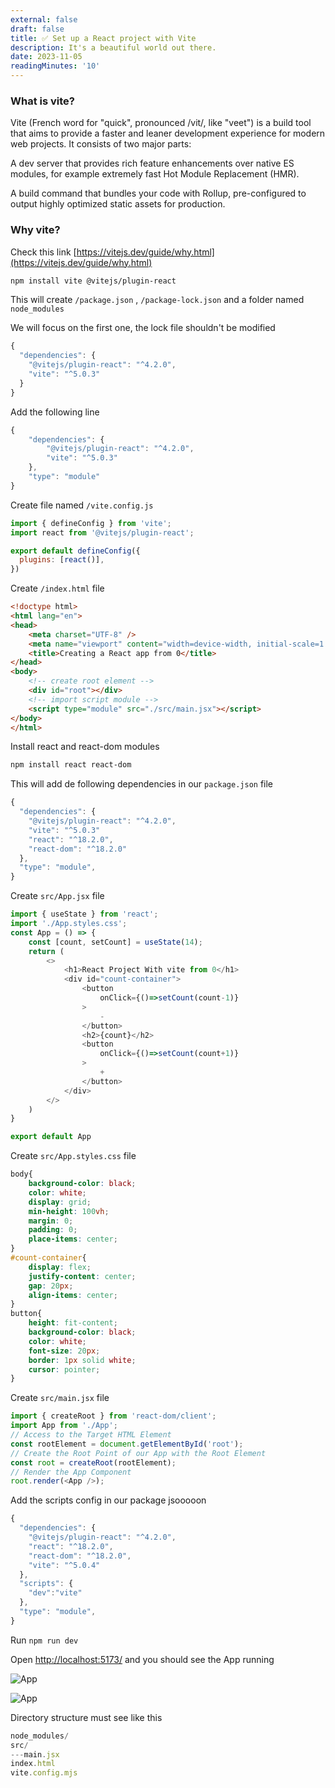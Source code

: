 ```yaml
---
external: false
draft: false
title: ✅ Set up a React project with Vite
description: It's a beautiful world out there.
date: 2023-11-05
readingMinutes: '10'
---
```


### What is vite?

Vite (French word for "quick", pronounced /vit/, like "veet") is a build tool that aims to provide a faster and leaner development experience for modern web projects. It consists of two major parts:

A dev server that provides rich feature enhancements over native ES modules, for example extremely fast Hot Module Replacement (HMR).

A build command that bundles your code with Rollup, pre-configured to output highly optimized static assets for production.


### Why vite?

Check this link [https://vitejs.dev/guide/why.html](https://vitejs.dev/guide/why.html)

```bash
npm install vite @vitejs/plugin-react
```
This will create `/package.json` , `/package-lock.json` and a folder named `node_modules`  

We will focus on the first one, the lock file shouldn't be modified


```js
{
  "dependencies": {
    "@vitejs/plugin-react": "^4.2.0",    
    "vite": "^5.0.3"
  }
}
```

Add the following line

```js
{
    "dependencies": {
        "@vitejs/plugin-react": "^4.2.0",    
        "vite": "^5.0.3"
    },
    "type": "module"
}
```

Create file named `/vite.config.js`

```js
import { defineConfig } from 'vite';
import react from '@vitejs/plugin-react';

export default defineConfig({
  plugins: [react()],
})

```

Create `/index.html` file
```html
<!doctype html>
<html lang="en">
<head>
    <meta charset="UTF-8" />
    <meta name="viewport" content="width=device-width, initial-scale=1.0" />
    <title>Creating a React app from 0</title>
</head>
<body>
    <!-- create root element -->
    <div id="root"></div>
    <!-- import script module -->
    <script type="module" src="./src/main.jsx"></script>
</body>
</html>
```
Install react and react-dom modules

```bash
npm install react react-dom
```
This will add de following dependencies in our `package.json` file

```js
{
  "dependencies": {
    "@vitejs/plugin-react": "^4.2.0",
    "vite": "^5.0.3"
    "react": "^18.2.0",
    "react-dom": "^18.2.0"
  },
  "type": "module",
}
```
Create `src/App.jsx` file
```js
import { useState } from 'react';
import './App.styles.css';
const App = () => {
    const [count, setCount] = useState(14);
    return (
        <>
            <h1>React Project With vite from 0</h1>
            <div id="count-container">
                <button                    
                    onClick={()=>setCount(count-1)}
                >
                    -
                </button>
                <h2>{count}</h2>
                <button                    
                    onClick={()=>setCount(count+1)}
                >
                    +
                </button>
            </div>
        </>
    )
}

export default App

```
Create `src/App.styles.css` file

```css
body{
    background-color: black;
    color: white;
    display: grid;
    min-height: 100vh;
    margin: 0;
    padding: 0;
    place-items: center;    
}
#count-container{
    display: flex;
    justify-content: center;
    gap: 20px;
    align-items: center;
}
button{
    height: fit-content;
    background-color: black;
    color: white;
    font-size: 20px;
    border: 1px solid white;
    cursor: pointer;
}
```

Create `src/main.jsx` file


```js
import { createRoot } from 'react-dom/client';
import App from './App';
// Access to the Target HTML Element 
const rootElement = document.getElementById('root');
// Create the Root Point of our App with the Root Element
const root = createRoot(rootElement);
// Render the App Component
root.render(<App />);

```

Add the scripts config in our package jsooooon

```js
{
  "dependencies": {
    "@vitejs/plugin-react": "^4.2.0",
    "react": "^18.2.0",
    "react-dom": "^18.2.0",
    "vite": "^5.0.4"
  },
  "scripts": {
    "dev":"vite"
  },
  "type": "module",
}

```


Run `npm run dev`

Open [http://localhost:5173/](http://localhost:5173/) and you should see the App running

![App](/images/react-app-from-0-1.png)

![App](/images/react-app-from-0-2.png)

Directory structure must see like this


```js
node_modules/
src/
---main.jsx
index.html
vite.config.mjs
```
